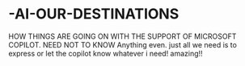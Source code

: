 # -AI-OUR-DESTINATIONS
HOW  THINGS ARE GOING ON WITH THE SUPPORT OF MICROSOFT COPILOT. NEED NOT TO KNOW Anything even. just all we need is to express or let the copilot know whatever i need! amazing!!

